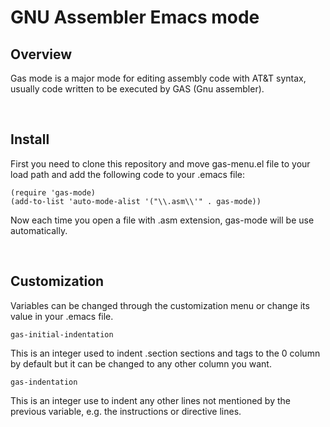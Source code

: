 # GNU Assembler Emacs mode

## Overview
Gas mode is a major mode for editing assembly code with AT&T syntax, usually code written to be executed by GAS (Gnu assembler).

<br>

## Install
First you need to clone this repository and move gas-menu.el file to your load path and add the following code to your .emacs file:

```elisp
(require 'gas-mode)
(add-to-list 'auto-mode-alist '("\\.asm\\'" . gas-mode))
```

Now each time you open a file with .asm extension, gas-mode will be use automatically.

<br>

## Customization
Variables can be changed through the customization menu or change its value in your .emacs file.

`gas-initial-indentation`

This is an integer used to indent .section sections and tags to the 0 column by default but it can be changed to any other column you want.


`gas-indentation`

This is an integer use to indent any other lines not mentioned by the previous variable, e.g. the instructions or directive lines.
